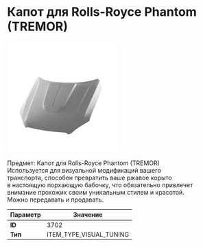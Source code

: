 # Капот для Rolls-Royce Phantom (TREMOR)

![Item Image](../img/3702.webp?raw=true)

Предмет: Капот для Rolls-Royce Phantom (TREMOR)<br>Используется для визуальной модификаций вашего<br>транспорта, способен превратить ваше ржавое корыто<br>в настоящую порхающую бабочку, что обязательно привлечет<br>внимание прохожих своим уникальным стилем и красотой.<br>Можно передавать и продавать.


| Параметр | Значение |
|----------|----------|
| **ID** | 3702 |
| **Тип** | ITEM_TYPE_VISUAL_TUNING |

